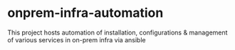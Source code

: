 # onprem-infra-automation
This project hosts automation of installation, configurations &amp; management of various services in on-prem infra via ansible
